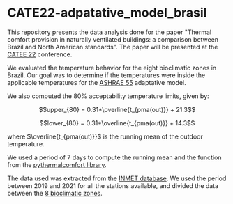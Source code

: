 # CATE22-adpatative_model_brasil

This repository presents the data analysis done for the paper "Thermal comfort provision in naturally ventilated buildings:  a comparison between Brazil and North American standards". The paper will be presented at the [CATEE 22](https://comfortattheextremes.com/september-about/) conference.

We evaluated the temperature behavior for the eight bioclimatic zones in Brazil. Our goal was to determine if the temperatures were inside the applicable temperatures for the [ASHRAE 55](https://www.ashrae.org/technical-resources/bookstore/standard-55-thermal-environmental-conditions-for-human-occupancy) adaptative model.

We also computed the 80% acceptability temperature limits, given by:

$$upper_{80} = 0.31*\overline{t_{pma(out)}} + 21.3$$

$$lower_{80} = 0.31*\overline{t_{pma(out)}} + 14.3$$

where $\overline{t_{pma(out)}}$ is the running mean of the outdoor temperature.

We used a period of 7 days to compute the running mean and the function from the [pythermalcomfort library](https://pypi.org/project/pythermalcomfort/).

The data used was extracted from the [INMET database](https://bdmep.inmet.gov.br/). We used the period between 2019 and 2021 for all the stations available, and divided the data between the [8 bioclimatic zones](https://www.abntcatalogo.com.br/norma.aspx?Q=aXVWUnIvNmh2TStycVVzWFlvQTlyb0hhaVo3NDBFRk8=).

